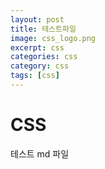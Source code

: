```yaml
---
layout: post
title: 테스트파일
image: css_logo.png
excerpt: css
categories: css
category: css
tags: [css]
---
```


# CSS
테스트 md 파일